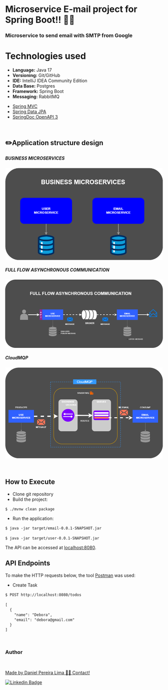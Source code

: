 
# Microservice E-mail project for Spring Boot!! 🚀🚀

### Microservice to send email with SMTP from Google

# Technologies used

* **Language:** Java 17
* **Versioning:** Git/GitHub
* **IDE:** IntelliJ IDEA Community Edition
* **Data Base:** Postgres
* **Framework:** Spring Boot
* **Messaging:** RabbitMQ

- [Spring MVC](https://docs.spring.io/spring-framework/reference/web/webmvc.html)
- [Spring Data JPA](https://spring.io/projects/spring-data-jpa)
- [SpringDoc OpenAPI 3](https://springdoc.org/v2/#spring-webflux-support)

<br>


## ✏️Application structure design

##### BUSINESS MICROSERVICES
![Application structure design/BUSINESS MICROSERVICES.drawio.png](https://github.com/daniellimadev/email-sending-microservices/blob/main/Application%20structure%20design/BUSINESS%20MICROSERVICES.drawio.png)

##### FULL FLOW ASYNCHRONOUS COMMUNICATION
![Application structure design/FULL FLOW ASYNCHRONOUS COMMUNICATION.drawio.png](https://github.com/daniellimadev/email-sending-microservices/blob/main/Application%20structure%20design/FULL%20FLOW%20ASYNCHRONOUS%20COMMUNICATION.drawio.png)

##### CloudMQP
![Application structure design/CloudMQP.drawio.png](https://github.com/daniellimadev/email-sending-microservices/blob/main/Application%20structure%20design/CloudMQP.drawio.png)

<br>

## How to Execute

- Clone git repository
- Build the project:
```
$ ./mvnw clean package
```
- Run the application:
```
$ java -jar target/email-0.0.1-SNAPSHOT.jar

$ java -jar target/user-0.0.1-SNAPSHOT.jar
```

The API can be accessed at [localhost:8080](http://localhost:8080).

## API Endpoints

To make the HTTP requests below, the tool [Postman](https://www.postman.com/) was used:

- Create Task
```
$ POST http://localhost:8080/todos

[
  {
    "name": "Debora",
    "email": "debora@gmail.com"
  }
]
```

<br>

<h3>Author</h3>

<a href="https://www.linkedin.com/in/danielpereiralima/">
 <img style="border-radius: 50%;" src="https://avatars.githubusercontent.com/u/96916005?v=4" width="100px;" alt=""/>

Made by Daniel Pereira Lima 👋🏽 Contact!

[![Linkedin Badge](https://img.shields.io/badge/-Daniel-blue?style=flat-square&logo=Linkedin&logoColor=white&link=https://www.linkedin.com/in/danielpereiralima/)](https://www.linkedin.com/in/danielpereiralima/)
